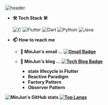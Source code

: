 ![header](https://capsule-render.vercel.app/api?type=waving&color=33A1FE&height=300&section=header&text=MinJun%20Choi&fontSize=90&fontColor=09213D)

- <b>🛠 Tech Stack 🛠</b>

    ![C](https://img.shields.io/badge/c-%2300599C.svg?style=for-the-badge&logo=c&logoColor=white) ![Flutter](https://img.shields.io/badge/Flutter-%2302569B.svg?style=for-the-badge&logo=Flutter&logoColor=white) ![Dart](https://img.shields.io/badge/dart-%230175C2.svg?style=for-the-badge&logo=dart&logoColor=white) ![Python](https://img.shields.io/badge/python-3670A0?style=for-the-badge&logo=python&logoColor=ffdd54) ![Java](https://img.shields.io/badge/java-%23ED8B00.svg?style=for-the-badge&logo=java&logoColor=white)
    
- <b>📫 How to reach me<b>
  - 📮  MinJun's email ... [![Gmail Badge](https://img.shields.io/badge/Gmail-d14836?style=flat-square&logo=Gmail&logoColor=white&link=mailto:mj04300017@gmail.com)](mailto:mj04300017@gmail.com)

  - 📒  MinJun's blog ... [![Tech Blog Badge](http://img.shields.io/badge/-Tech%20blog-black?style=flat-square&logo=blogger&logoColor=white&link=https://plog.dev/)](https://plog.dev/)
    
    - state lifecycle in Flutter
    - Reactive Paradigm
    - Factory Pattern
    - Observer Pattern

![MinJun's GitHub stats](https://github-readme-stats.vercel.app/api?username=minjun0430&&show_icons=true&theme=default) 
[![Top Langs](https://github-readme-stats.vercel.app/api/top-langs/?username=minjun0430&layout=compact)](https://github.com/anuraghazra/github-readme-stats)
